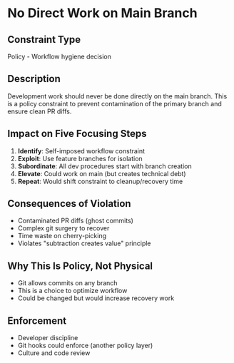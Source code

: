 # No Direct Work on Main Branch

## Constraint Type
Policy - Workflow hygiene decision

## Description
Development work should never be done directly on the main branch. This is a policy constraint to prevent contamination of the primary branch and ensure clean PR diffs.

## Impact on Five Focusing Steps
1. **Identify**: Self-imposed workflow constraint
2. **Exploit**: Use feature branches for isolation
3. **Subordinate**: All dev procedures start with branch creation
4. **Elevate**: Could work on main (but creates technical debt)
5. **Repeat**: Would shift constraint to cleanup/recovery time

## Consequences of Violation
- Contaminated PR diffs (ghost commits)
- Complex git surgery to recover
- Time waste on cherry-picking
- Violates "subtraction creates value" principle

## Why This Is Policy, Not Physical
- Git allows commits on any branch
- This is a choice to optimize workflow
- Could be changed but would increase recovery work

## Enforcement
- Developer discipline
- Git hooks could enforce (another policy layer)
- Culture and code review